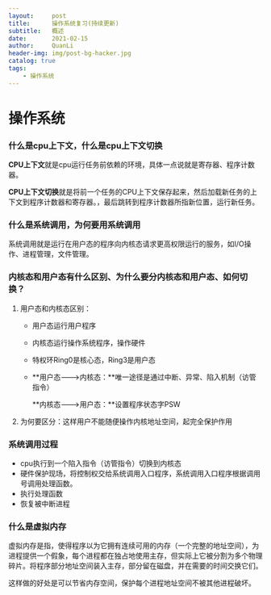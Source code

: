 ```yaml
---
layout:     post
title:      操作系统复习(持续更新)
subtitle:   概述
date:       2021-02-15
author:     QuanLi
header-img: img/post-bg-hacker.jpg
catalog: true
tags:
    - 操作系统
---
```


# 操作系统

### 什么是cpu上下文，什么是cpu上下文切换

​	**CPU上下文**就是cpu运行任务前依赖的环境，具体一点说就是寄存器、程序计数器。

​	**CPU上下文切换**就是将前一个任务的CPU上下文保存起来，然后加载新任务的上下文到程序计数器和寄存器。，最后跳转到程序计数器所指新位置，运行新任务。

### 什么是系统调用，为何要用系统调用

​	系统调用就是运行在用户态的程序向内核态请求更高权限运行的服务，如I/O操作、进程管理，文件管理。

### 内核态和用户态有什么区别、为什么要分内核态和用户态、如何切换？

1. 用户态和内核态区别：

   - 用户态运行用户程序
   - 内核态运行操作系统程序，操作硬件

   - 特权环Ring0是核心态，Ring3是用户态

   - **用户态--->内核态：**唯一途径是通过中断、异常、陷入机制（访管指令）

     **内核态--->用户态：**设置程序状态字PSW

   

2. 为何要区分：这样用户不能随便操作内核地址空间，起完全保护作用

### 系统调用过程

- cpu执行到一个陷入指令（访管指令）切换到内核态
- 硬件保护现场，将控制权交给系统调用入口程序，系统调用入口程序根据调用号调用处理函数。
- 执行处理函数
- 恢复被中断进程

### 什么是虚拟内存

​	虚拟内存是指，使得程序以为它拥有连续可用的内存（一个完整的地址空间），为进程提供一个假象，每个进程都在独占地使用主存，但实际上它被分割为多个物理碎片。将程序部分地址空间装入主存，部分留在磁盘，并在需要的时间交换它们。

​	这样做的好处是可以节省内存空间，保护每个进程地址空间不被其他进程破坏。




